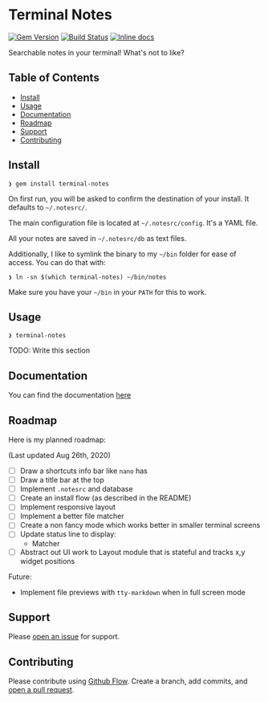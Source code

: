 # Terminal Notes
[![Gem Version](https://badge.fury.io/rb/terminal-notes.svg)](https://badge.fury.io/rb/terminal-notes)
[![Build Status](https://travis-ci.org/vyder/terminal-notes.svg?branch=master)](https://travis-ci.org/vyder/terminal-notes)
[![Inline docs](http://inch-ci.org/github/vyder/terminal-notes.svg?branch=master)](http://inch-ci.org/github/vyder/terminal-notes)

Searchable notes in your terminal! What's not to like?

## Table of Contents

- [Install](#install)
- [Usage](#usage)
- [Documentation](#documentation)
- [Roadmap](#roadmap)
- [Support](#support)
- [Contributing](#contributing)

## Install

    ❯ gem install terminal-notes

On first run, you will be asked to confirm the destination of your install. It defaults to `~/.notesrc/`.

The main configuration file is located at `~/.notesrc/config`. It's a YAML file.

All your notes are saved in `~/.notesrc/db` as text files.

Additionally, I like to symlink the binary to my `~/bin` folder for ease of access. You can do that with:

    ❯ ln -sn $(which terminal-notes) ~/bin/notes

Make sure you have your `~/bin` in your `PATH` for this to work.

## Usage

    ❯ terminal-notes

TODO: Write this section

## Documentation

You can find the documentation [here](https://vyder.github.io/terminal-notes/)

## Roadmap

Here is my planned roadmap:

(Last updated Aug 26th, 2020)

- [ ] Draw a shortcuts info bar like `nano` has
- [ ] Draw a title bar at the top
- [ ] Implement `.notesrc` and database
- [ ] Create an install flow (as described in the README)
- [ ] Implement responsive layout
- [ ] Implement a better file matcher
- [ ] Create a non fancy mode which works better in smaller terminal screens
- [ ] Update status line to display:
    - Matcher
- [ ] Abstract out UI work to Layout module that is stateful and tracks x,y widget positions

Future:
- Implement file previews with `tty-markdown` when in full screen mode

## Support

Please [open an issue](https://github.com/vyder/terminal-notes/issues/new) for support.

## Contributing

Please contribute using [Github Flow](https://guides.github.com/introduction/flow/). Create a branch, add commits, and [open a pull request](https://github.com/vyder/terminal-notes/compare/).
